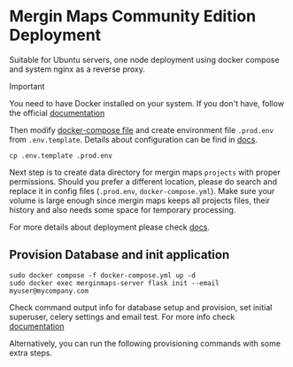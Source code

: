 # Mergin Maps Community Edition Deployment
Suitable for Ubuntu servers, one node deployment using docker compose and system nginx as a reverse proxy.

> [!IMPORTANT] 
> You need to have Docker installed on your system.
> If you don't have, follow the official [documentation](https://docs.docker.com/engine/install/)

Then modify [docker-compose file](docker-compose.yml) and create environment file `.prod.env` from `.env.template`. Details about configuration can be find in [docs](https://merginmaps.com/docs/server/install/).

```shell
cp .env.template .prod.env
```

Next step is to create data directory for mergin maps `projects` with proper permissions. Should you prefer a different location, please do search and replace it in config files (`.prod.env`, `docker-compose.yml`). Make sure your volume is large enough since mergin maps keeps all projects files, their history and also needs some space for temporary processing.

For more details about deployment please check [docs](https://merginmaps.com/docs/server/install/#deployment).

## Provision Database and init application

```
sudo docker compose -f docker-compose.yml up -d
sudo docker exec merginmaps-server flask init --email myuser@mycompany.com
```
Check command output info for database setup and provision, set initial superuser, celery settings and email test.
For more info check [documentation](https://merginmaps.com/docs/server/install/#initialise-database)

Alternatively, you can run the following provisioning commands with some extra steps.
